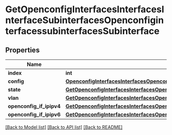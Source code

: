 # GetOpenconfigInterfacesInterfacesInterfaceSubinterfacesOpenconfiginterfacessubinterfacesSubinterface

## Properties
Name | Type | Description | Notes
------------ | ------------- | ------------- | -------------
**index** | **int** |  | 
**config** | [**OpenconfigInterfacesInterfacesOpenconfiginterfacesinterfacesSubinterfacesConfig**](OpenconfigInterfacesInterfacesOpenconfiginterfacesinterfacesSubinterfacesConfig.md) |  | [optional] 
**state** | [**GetOpenconfigInterfacesInterfacesOpenconfiginterfacesinterfacesSubinterfacesState**](GetOpenconfigInterfacesInterfacesOpenconfiginterfacesinterfacesSubinterfacesState.md) |  | [optional] 
**vlan** | [**GetOpenconfigInterfacesInterfacesOpenconfiginterfacesinterfacesSubinterfacesOpenconfigvlanvlan**](GetOpenconfigInterfacesInterfacesOpenconfiginterfacesinterfacesSubinterfacesOpenconfigvlanvlan.md) |  | [optional] 
**openconfig_if_ipipv4** | [**GetOpenconfigInterfacesInterfacesOpenconfiginterfacesinterfacesSubinterfacesOpenconfigifipipv4**](GetOpenconfigInterfacesInterfacesOpenconfiginterfacesinterfacesSubinterfacesOpenconfigifipipv4.md) |  | [optional] 
**openconfig_if_ipipv6** | [**GetOpenconfigInterfacesInterfacesOpenconfiginterfacesinterfacesSubinterfacesOpenconfigifipipv6**](GetOpenconfigInterfacesInterfacesOpenconfiginterfacesinterfacesSubinterfacesOpenconfigifipipv6.md) |  | [optional] 

[[Back to Model list]](../README.md#documentation-for-models) [[Back to API list]](../README.md#documentation-for-api-endpoints) [[Back to README]](../README.md)


